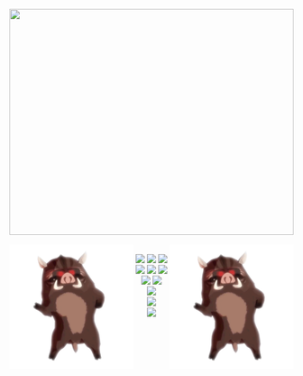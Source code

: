 <!-- https://github.com/sindresorhus/css-in-readme-like-wat -->
<!-- https://github.com/AsyncBanana/AsyncBanana -->
<!-- https://zzetao.github.io/awesome-github-profile/ -->

<div align="center">
	<br>
	<img src="data:image/svg+xml,%3Csvg xmlns='http://www.w3.org/2000/svg' fill='none' viewBox='0 0 800 400' width='800' height='400'%3E%3CforeignObject width='100%25' height='100%25'%3E%3Cdiv xmlns='http://www.w3.org/1999/xhtml'%3E%3Cstyle%3E%3C/style%3E%3Cdiv%3E%3Cimg align='left' src='https://github.com/HotCherryPie/HotCherryPie/blob/master/kaban.gif%3Fraw=true' height='220px'%3E%3Cimg align='right' src='https://github.com/HotCherryPie/HotCherryPie/blob/master/kaban.gif%3Fraw=true' height='220px'%3E%3Cp align='center'%3E%3Cbr%3E%3Cbr%3E%3Ca href='https://github.com/HotCherryPie/gpt.js'%3E%3Cimg src='https://img.shields.io/badge/gpt-F7DF1E%3Flogo=javascript&labelColor=F7DF1E&logoColor=white' /%3E%3C/a%3E%3Ca href='https://github.com/HotCherryPie/gpt.vue'%3E%3Cimg src='https://img.shields.io/badge/gpt-3fb984%3Flogo=vue.js&labelColor=3fb984&logoColor=white' /%3E%3C/a%3E%3Ca href='https://github.com/HotCherryPie/gpt.react'%3E%3Cimg src='https://img.shields.io/badge/gpt-61dafb%3Flogo=react&labelColor=61dafb&logoColor=white' /%3E%3C/a%3E%3Cbr%3E%3Ca href='https://github.com/HotCherryPie/doodles.js'%3E%3Cimg src='https://img.shields.io/badge/-doodles-F7DF1E%3Flogo=javascript&labelColor=F7DF1E&logoColor=white' /%3E%3C/a%3E%3Ca href='https://github.com/HotCherryPie/doodles.vue'%3E%3Cimg src='https://img.shields.io/badge/-doodles-3fb984%3Flogo=vue.js&labelColor=3fb984&logoColor=white' /%3E%3C/a%3E%3Ca href='https://github.com/HotCherryPie/doodles.react'%3E%3Cimg src='https://img.shields.io/badge/-doodles-61dafb%3Flogo=react&labelColor=61dafb&logoColor=white' /%3E%3C/a%3E%3Cbr%3E%3Ca href='https://gist.github.com/HotCherryPie/0c758013d8b1b060fb71df5e53f488c3'%3E%3Cimg src='https://img.shields.io/badge/🔖_bookmarks-public-DC143C%3FlabelColor=fafafa' /%3E%3C/a%3E%3C!--%3Ca href='https://gist.github.com/HotCherryPie/87711fec31c659e1f5f88f55184656a0'%3E%3Cimg src='https://img.shields.io/badge/🔖_bookmarks-private-DC143C%3FlabelColor=fafafa' /%3E%3C/a%3E--%3E%3Ca href='https://gist.github.com/HotCherryPie/4f1585415692e3844f9499b9e194931e'%3E%3Cimg src='https://img.shields.io/badge/🔖_bookmarks-toolbox-dodgerblue%3FlabelColor=fafafa' /%3E%3C/a%3E%3Cbr%3E%3Ca href='https://codepen.io/amazing-vishnya'%3E%3Cimg src='https://img.shields.io/badge/codepen-1e1f26%3Flogo=codepen&labelColor=1e1f26&logoColor=white' /%3E%3C/a%3E%3Cbr%3E%3Ca href='https://discord.com/'%3E%3Cimg src='https://img.shields.io/badge/Discord-girl%25230001-434cb0%3Flogo=discord&logoColor=white&labelColor=5865f2' /%3E%3C/a%3E%3Cbr%3E%3Ca href='https://genshin.hoyoverse.com/'%3E%3Cimg src='https://img.shields.io/badge/Genshin_Impact-708365509-3db8ff%3FlabelColor=3db8ff' /%3E%3C/a%3E%3C/p%3E%3C/div%3E%3C/div%3E%3C/foreignObject%3E%3C/svg%3E%0A" width="100%" height="400">
	<br>
</div>

<span align="left"><img src="https://github.com/HotCherryPie/HotCherryPie/blob/master/kaban.gif?raw=true" align="left" height="220px"></span>
<span align="right"><img src="https://github.com/HotCherryPie/HotCherryPie/blob/master/kaban.gif?raw=true" align="right" height="220px"></span>

<p align="center">
<!--   <a href="https://github.com/HotCherryPie/gpt.js"><img src="https://img.shields.io/badge/-🍑-ed0c38" /></a> -->
  <br>
  <a href="https://github.com/HotCherryPie/gpt.js"><img src="https://img.shields.io/badge/gpt-F7DF1E?logo=javascript&labelColor=F7DF1E&logoColor=white" /></a>
  <a href="https://github.com/HotCherryPie/gpt.vue"><img src="https://img.shields.io/badge/gpt-3fb984?logo=vue.js&labelColor=3fb984&logoColor=white" /></a>
  <a href="https://github.com/HotCherryPie/gpt.react"><img src="https://img.shields.io/badge/gpt-61dafb?logo=react&labelColor=61dafb&logoColor=white" /></a>
  <br>
  <a href="https://github.com/HotCherryPie/doodles.js"><img src="https://img.shields.io/badge/-doodles-F7DF1E?logo=javascript&labelColor=F7DF1E&logoColor=white" /></a>
  <a href="https://github.com/HotCherryPie/doodles.vue"><img src="https://img.shields.io/badge/-doodles-3fb984?logo=vue.js&labelColor=3fb984&logoColor=white" /></a>
  <a href="https://github.com/HotCherryPie/doodles.react"><img src="https://img.shields.io/badge/-doodles-61dafb?logo=react&labelColor=61dafb&logoColor=white" /></a>
  <br>
  <a href="https://gist.github.com/HotCherryPie/0c758013d8b1b060fb71df5e53f488c3"><img src="https://img.shields.io/badge/🔖_bookmarks-public-DC143C?labelColor=fafafa" /></a>
<!--<a href="https://gist.github.com/HotCherryPie/87711fec31c659e1f5f88f55184656a0"><img src="https://img.shields.io/badge/🔖_bookmarks-private-DC143C?labelColor=fafafa" /></a>-->
  <a href="https://gist.github.com/HotCherryPie/4f1585415692e3844f9499b9e194931e"><img src="https://img.shields.io/badge/🔖_bookmarks-toolbox-dodgerblue?labelColor=fafafa" /></a>
  <br>
  <a href="https://codepen.io/amazing-vishnya"><img src="https://img.shields.io/badge/codepen-1e1f26?logo=codepen&labelColor=1e1f26&logoColor=white" /></a>
  <br>
  <a href="https://discord.com/"><img src="https://img.shields.io/badge/Discord-girl%230001-434cb0?logo=discord&logoColor=white&labelColor=5865f2" /></a>
  <br>
  <a href="https://genshin.mihoyo.com/"><img src="https://img.shields.io/badge/Genshin_Impact-708365509-3db8ff?labelColor=3db8ff" /></a>
</p>

<!-- <img src="/README.gif" width="100%"> -->
<!-- <img src="https://i.giphy.com/media/GDNpO42UgnRuw/giphy.webp" width="100%"> -->
